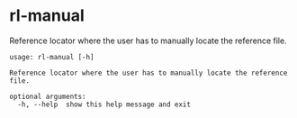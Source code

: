 # rl-manual

Reference locator where the user has to manually locate the reference file.

```
usage: rl-manual [-h]

Reference locator where the user has to manually locate the reference file.

optional arguments:
  -h, --help  show this help message and exit
```
